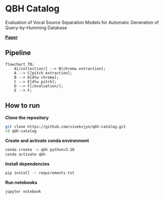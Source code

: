 # QBH Catalog
Evaluation of Vocal Source Separation Models for Automatic Generation of Query-by-Humming Database

[**Paper**](Evaluation_of_Vocal_Source_Separation_Models_for_Automatic_Generation_of_Query_by_Humming_Database.pdf)

## Pipeline

```mermaid
flowchart TB;
	A[/collection/] --> B[chroma extraction];
	A --> C[pitch extraction];
	B --> D[dtw chroma];
	C --> E[dtw pitch];
	D --> F[/evaluation/];
	E --> F;
```

## How to run

**Clone the repository**

```bash
git clone https://github.com/vivekvjyn/qbh-catalog.git
cd qbh-catalog
```

**Create and activate conda environment**

```bash
conda create -n qbh python=3.10
conda activate qbh
```

**Install dependencies**

```bash
pip install -r requirements.txt
```

**Run notebooks**

```bash
jupyter notebook
```



